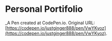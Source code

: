 # Personal Portifolio
 _A Pen created at CodePen.io. Original URL: [https://codepen.io/justginger888/pen/VwYKyoz](https://codepen.io/justginger888/pen/VwYKyoz).

 